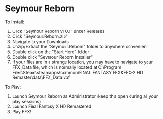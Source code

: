 # Seymour Reborn
To Install:
 1. Click "Seymour Reborn v1.0.1" under Releases
 2. Click "Seymour.Reborn.zip"
 3. Navigate to your Downloads
 4. Unzip/Extract the "Seymour.Reborn" folder to anywhere convenient
 5. Double click on the "Start Here" folder
 6. Double click "Seymour Reborn Installer"
 7. If your files are in a strange location, you may have to navigate to your FFX_Data file, which is normally located at C:\Program Files\Steam\steamapps\common\FINAL FANTASY FFX&FFX-2 HD Remaster\data\FFX_Data.vbf

To Play:
 1. Launch Seymour Reborn as Administrator (keep this open during all your play sessions)
 2. Launch Final Fantasy X HD Remastered
 3. Play FFX!
